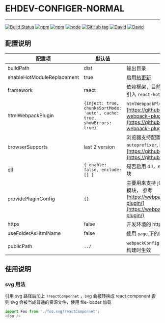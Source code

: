 # EHDEV-CONFIGER-NORMAL
---

[![Build Status](https://travis-ci.org/EHDFE/ehdev-configer-normal.svg?branch=master)](https://travis-ci.org/EHDFE/ehdev-configer-normal)
[![npm](https://img.shields.io/npm/dm/ehdev-configer-normal.svg)]()
[![npm](https://img.shields.io/npm/v/ehdev-configer-normal.svg)]()
[![node](https://img.shields.io/node/v/ehdev-configer-normal.svg)]()
[![GitHub tag](https://img.shields.io/github/tag/ehdfe/ehdev-configer-normal.svg)]()
[![David](https://img.shields.io/david/EHDFE/ehdev-configer-normal.svg)]()
[![David](https://img.shields.io/david/dev/EHDFE/ehdev-configer-normal.svg)]()


## 配置说明

| 配置项 | 默认值 | 说明 |
|---|---| ---|
| buildPath | dist | 输出目录 |
| enableHotModuleReplacement | true | 启用[热更新](https://webpack.js.org/guides/hot-module-replacement) |
|framework|raect|依赖框架，目前只对 `react` 有做优化，包括引入 `react-hot-loader`|
|htmlWebpackPlugin|`{inject: true, chunksSortMode: 'auto', cache: true, showErrors: true}`|`htmlWebpackPlugin` 插件配置, 参考 [https://github.com/jantimon/html-webpack-plugin#configuration](https://github.com/jantimon/html-webpack-plugin#configuration)|
| browserSupports | last 2 version | 浏览器支持配置，影响 `babel` 和 `autoprefixer`, 配置参考：[https://github.com/ai/browserslist](https://github.com/ai/browserslist) |
| dll | `{ enable: false, enclude: [] }` | 是否启用 dll，enclude 提供打入 dll 包的模块 |
| providePluginConfig | `{}` | 主要用来支持 jQuery 依赖全局挂载的老模块， 参考 [https://webpack.js.org/plugins/provide-plugin/](https://webpack.js.org/plugins/provide-plugin/) |
| https | false | 开发环境的 https 支持 |
| useFolderAsHtmlName | false | 使用 `page` 下的目录名作为页面名 |
| publicPath | `../` | `webpackConfig.output.publicPath`, 只在构建时生效 |

## 使用说明

### svg 用法

引用 svg 路径后加上 `?reactComponnet` ，svg 会被转换成 react component
否则 svg 会被当成普通的资源文件，使用 file-loader 加载

```js
import Foo from './foo.svg?reactComponnet';
<Foo />
```
